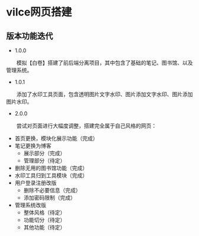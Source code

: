 # vilce网页搭建
## 版本功能迭代
- 1.0.0<br>

&emsp;&emsp;模拟【白卷】搭建了前后端分离项目，其中包含了基础的笔记、图书馆、以及管理系统。
- 1.0.1<br>

&emsp;&emsp;添加了水印工具页面，包含透明图片文字水印、图片添加文字水印、图片添加图片水印。
- 2.0.0<br>

&emsp;&emsp;尝试对页面进行大幅度调整，搭建完全属于自己风格的网页：<br>
- 首页更换，模块化展示功能（完成）
- 笔记更换为博客
  - 展示部分（完成）
  - 管理部分（待定）
- 删除无用的图书馆功能（完成）
- 水印工具归到工具模块（完成）
- 用户登录注册改版
  - 删除不必要信息（完成）
  - 添加密码限制（完成）
- 管理系统改版
  - 整体风格（待定）
  - 功能切分（待定）
  - 其他功能（待定）
